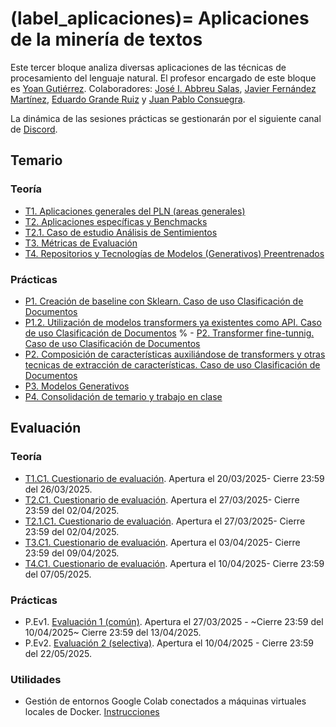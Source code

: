 
(label_aplicaciones)=
Aplicaciones de la minería de textos
====================================

Este tercer bloque analiza diversas aplicaciones de las técnicas de procesamiento del lenguaje natural. El profesor encargado de este bloque es [Yoan Gutiérrez][yoan url]. Colaboradores: [José I. Abbreu Salas][abreu url], [Javier Fernández Martínez][javi url], [Eduardo Grande Ruiz](https://cvnet.cpd.ua.es/curriculum-breve/es/grande-ruiz-eduardo/327690) y  [Juan Pablo Consuegra](https://cvnet.cpd.ua.es/curriculum-breve/es/consuegra-ayala-juan-pablo/550467).

La dinámica de las sesiones prácticas se gestionarán por el siguiente canal de [Discord](https://discord.gg/jS8FV3Fg).



## Temario

### Teoría

- [T1. Aplicaciones generales del PLN (areas generales)][t1]
- [T2. Aplicaciones específicas y Benchmacks][t2]
- [T2.1. Caso de estudio Análisis de Sentimientos][t2.1]
- [T3. Métricas de Evaluación][t3]
- [T4. Repositorios y Tecnologías de Modelos (Generativos) Preentrenados][t4]
<!--
% - [T5. AutoML. Descripción general y estado de la cuestión][t5]
% - [T5.1. AutoGOAL: Marco de trabajo para la generación de pipelines óptimos][t5.1]
-->

### Prácticas

- [P1. Creación de baseline con Sklearn. Caso de uso Clasificación de Documentos][p1] 
- [P1.2. Utilización de modelos transformers ya existentes como API. Caso de uso Clasificación de Documentos][p2]
% - [P2. Transformer fine-tunnig. Caso de uso Clasificación de Documentos][p3]
- [P2. Composición de características auxiliándose de transformers y otras tecnicas de extracción de  características. Caso de uso Clasificación de Documentos][p4]
- [P3. Modelos Generativos][p7]
- [P4. Consolidación de temario y trabajo en clase]()
<!--
   % - [P4. Ensembler de classificadores, entre ellos trasnformers, SMV, etc.  Caso de uso Clasificación  de Documentos][p5]
% - [P5. Utilización de técnicas de AutoML, libreria AutoGOAL.  Caso de uso Clasificación de Documentos][p6]
 -->


## Evaluación

### Teoría
 - [T1.C1. Cuestionario de evaluación](https://forms.gle/A9VANxkdBd99Ly5j9). Apertura el 20/03/2025- Cierre 23:59 del 26/03/2025.
 - [T2.C1. Cuestionario de evaluación](https://forms.gle/LKLfipcuPSk6J9qt6). Apertura el 27/03/2025- Cierre 23:59 del 02/04/2025.
 - [T2.1.C1. Cuestionario de evaluación](https://forms.gle/576ddPgDEfcrYmS1A). Apertura el 27/03/2025- Cierre 23:59 del 02/04/2025.
 - [T3.C1. Cuestionario de evaluación](https://forms.gle/DiDRZYNCHMxyumAp8). Apertura el 03/04/2025- Cierre 23:59 del 09/04/2025.
 - [T4.C1. Cuestionario de evaluación](https://forms.gle/St7f5jcVWgaczAgo6). Apertura el 10/04/2025- Cierre 23:59 del 07/05/2025.
<!--
 % - [T5.C1. Cuestionario de evaluación](https://forms.gle/G3AsHGFw4MXfMV2v9). Apertura el 15/03/2024- Cierre 23:59 del 17/04/2023.

% - [Cuestionario de setisfacción](https://forms.gle/sAobHzNaFSCu47ss8) 

-->
 

### Prácticas
 - P.Ev1. [Evaluación 1 (común)](https://jaspock.github.io/mtextos2425/bloque3_ev.html#entrega-1-comun). Apertura el 27/03/2025 - ~Cierre 23:59 del 10/04/2025~ Cierre 23:59 del 13/04/2025.
- P.Ev2. [Evaluación 2 (selectiva)](https://jaspock.github.io/mtextos2425/bloque3_ev.html#entrega-2-selectiva). Apertura el 10/04/2025 - Cierre 23:59 del 22/05/2025.
<!-- 
-->


### Utilidades
<!-- 
Gestión de créditos y máquinas virtuales con Google Colab: [Instrucciones](https://jaspock.github.io/mtextos2425/doc_utils/creditosColab/web.html)
-->
- Gestión de entornos Google Colab conectados a máquinas virtuales locales de Docker. [Instrucciones](https://jaspock.github.io/mtextos2425/doc_utils/colabEntornoLocal/web.html)


[abreu url]: https://scholar.google.es/citations?user=62u6KEkAAAAJ&hl=es
[javi url]: https://cvnet.cpd.ua.es/curriculum-breve/es/fernandez-martinez-javier/321
[yoan url]: https://cvnet.cpd.ua.es/curriculum-breve/es/gutierrez-vazquez-yoan/49618  

[t1]: https://jaspock.github.io/mtextos2425/bloque3_t1_aplicaciones.html
[t2]: https://jaspock.github.io/mtextos2425/bloque3_t2_subaplicaciones-benchmarks.html
[t2.1]: https://jaspock.github.io/mtextos2425/bloque3_t2.1_analisis_sentimientos.html
[t3]: https://jaspock.github.io/mtextos2425/bloque3_t3.1_metricas.html
[t4]: https://jaspock.github.io/mtextos2425/bloque3_t4_centralizacion.html
[t5]: https://jaspock.github.io/mtextos2425/bloque3_t5_automl.html
[t5.1]: https://jaspock.github.io/mtextos2425/bloque3_t5.1_autogoal.html

[p1]: https://jaspock.github.io/mtextos2425/bloque3_p1_SA-Pipeline-Reviews.html
[p2]: https://jaspock.github.io/mtextos2425/bloque3_p2_SA-Transformers-Basic.html
[p3]: https://jaspock.github.io/mtextos2425/bloque3_p3_SA-Transformers-Training-FineTuning.html
[p4]: https://jaspock.github.io/mtextos2425/bloque3_p4_SA-Transformers-Training-Custom.html
[p5]: https://jaspock.github.io/mtextos2425/bloque3_p5-SA-Ensemble.html
[p6]: https://jaspock.github.io/mtextos2425/bloque3_p6_SA-AutoGOAL.html
[p7]: https://jaspock.github.io/mtextos2425/bloque3_p6-SA-Generativos.html

[ev1]: https://jaspock.github.io/mtextos2425/bloque3_ev.html
